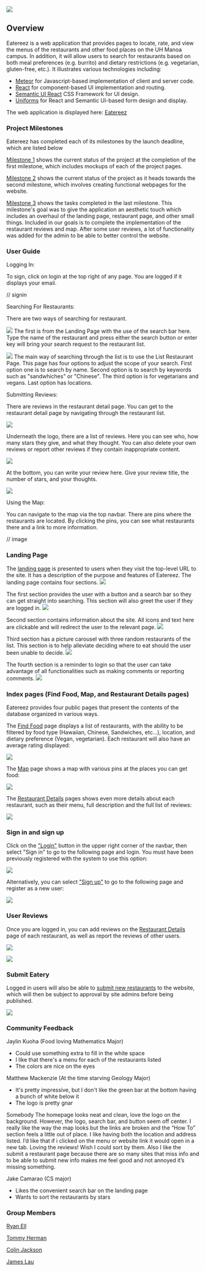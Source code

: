 ![](images/landing-page.png)
## Overview 

Eatereez is a web application that provides pages to locate, rate, and view the menus of the restaurants and other food places on the UH Manoa campus. In addition, it will allow users to search for restaurants based on both meal preferences (e.g. burrito) and dietary restrictions (e.g. vegetarian, gluten-free, etc.).  It illustrates various technologies including:

* [Meteor](https://www.meteor.com/) for Javascript-based implementation of client and server code. 
* [React](https://reactjs.org/) for component-based UI implementation and routing.
* [Semantic UI React](https://react.semantic-ui.com/) CSS Framework for UI design.
* [Uniforms](https://uniforms.tools/) for React and Semantic UI-based form design and display.

The web application is displayed here:
[Eatereez](http://eatereez.meteorapp.com/#/)

### Project Milestones

Eatereez has completed each of its milestones by the launch deadline, which are listed below
 
[Milestone 1](https://github.com/nutrition-positions/eatereez/projects/1) shows the current status of the project at the completion of the first milestone, which includes mockups of each of the project pages.

[Milestone 2](https://github.com/nutrition-positions/eatereez/projects/2) shows the current status of the project as it heads towards the second milestone, which involves creating functional webpages for the website.

[Milestone 3](https://github.com/nutrition-positions/eatereez/projects/3) shows the tasks completed in the last milestone. This milestone's goal was to give the application an aesthetic touch which includes an overhaul of the landing page, restaurant page, and other small things. Included in our goals is to complete the implementation of the restaurant reviews and map. After some user reviews, a lot of functionality was added for the admin to be able to better control the website.

### User Guide

Logging In:

To sign, click on login at the top right of any page. You are logged if it displays your email.

// signin

Searching For Restaurants:

There are two ways of searching for restaurant. 

![](images/LandingPage-Greet.png)
The first is from the Landing Page with the use of the search bar here. Type the name of the restaurant and press either the search button or enter key will bring your search request to the restaurant list.

![](images/ListRestaurant-Filters.png)
The main way of searching through the list is to use the List Restaurant Page. This page has four options to adjust the scope of your search. First option one is to search by name. Second option is to search by keywords such as "sandwhiches" or "Chinese". The third option is for vegetarians and vegans. Last option has locations.

Submitting Reviews:

There are reviews in the restaurant detail page. You can get to the restaurant detail page by navigating through the restaurant list.

![](images/RestaurantDetails-M3.png)

Underneath the logo, there are a list of reviews. Here you can see who, how many stars they give, and what they thought. You can also delete your own reviews or report other reviews if they contain inappropriate content.

![](images/Reviews.png)

At the bottom, you can write your review here. Give your review title, the number of stars, and your thoughts.

![](images/SubmittingReview.png)

Using the Map:

You can navigate to the map via the top navbar. There are pins where the restaurants are located. By clicking the pins, you can see what restaurants there and a link to more information.

// image

### Landing Page

The [landing page](http://eatereez.meteorapp.com/#/) is presented to users when they visit the top-level URL to the site. It has a description of the purpose and features of Eatereez. The landing page contains four sections. 
![](images/LandingPage-M3.png)

The first section provides the user with a button and a search bar so they can get straight into searching. This section will also greet the user if they are logged in.
![](images/LandingPage-GreetUser.png)

Second section contains information about the site. All icons and text here are clickable and will redirect the user to the relevant page. 
![](images/LandingPage-Info1.png)

Third section has a picture carousel with three random restaurants of the list. This section is to help alleviate deciding where to eat should the user been unable to decide. 
![](images/LandingPage-Random.png)

The fourth section is a reminder to login so that the user can take advantage of all functionalities such as making comments or reporting comments.
![](images/LandingPage-Info2.png)

### Index pages (Find Food, Map, and Restaurant Details pages)

Eatereez provides four public pages that present the contents of the database organized in various ways. 

The [Find Food](http://eatereez.meteorapp.com/#/food) page displays a list of restaurants, with the ability to be filtered by food type (Hawaiian, Chinese, Sandwiches, etc...), location, and dietary preference (Vegan, vegetarian). Each restaurant will also have an average rating displayed:

![](images/ListRestaurant-M3.png)

The [Map](http://eatereez.meteorapp.com/#/map) page shows a map with various pins at the places you can get food:

![](images/Map-MS2.png)

The [Restaurant Details](http://eatereez.meteorapp.com/#/details/cd8Yp98TZpR4fnpqT) pages shows even more details about each restaurant, such as their menu, full description and the full list of reviews:

![](images/RestaurantDetails-M3.png)

### Sign in and sign up

Click on the ["Login"](http://eatereez.meteorapp.com/#/signin) button in the upper right corner of the navbar, then select "Sign in" to go to the following page and login. You must have been previously registered with the system to use this option:
 
![](images/signin-page.png)
  
Alternatively, you can select ["Sign up"](http://eatereez.meteorapp.com/#/signup) to go to the following page and register as a new user:

![](images/signup-page.png)

### User Reviews

Once you are logged in, you can add reviews on the [Restaurant Details](http://eatereez.meteorapp.com/#/) page of each restaurant, as well as report the reviews of other users.

![](images/submit-review-page.png)

![](images/report-page.png)

### Submit Eatery

Logged in users will also be able to [submit new restaurants](http://eatereez.meteorapp.com/#/submit-restaurant) to the website, which will then be subject to approval by site admins before being published.

![](images/submit-eatery-page.png)

### Community Feedback

Jaylin Kuoha (Food loving Mathematics Major)
- Could use something extra to fill in the white space
- I like that there's a menu for each of the restaurants listed
- The colors are nice on the eyes

Matthew Mackenzie (At the time starving Geology Major)
- It's pretty impressive, but I don't like the green bar at the bottom having a bunch of white below it
- The logo is pretty gnar

Somebody
The homepage looks neat and clean, love the logo on the background.  However, the logo, search bar, and button seem off center. I really like the way the map looks but the links are broken and the “How To” section feels a little out of place.  I like having both the location and address listed.  I’d like that if i clicked on the menu or website link it would open in a new tab.   Loving the reviews! Wish I could sort by them.  Also I like the submit a restaurant page because there are so many sites that miss info and to be able to submit new info makes me feel good and not annoyed it’s missing something.

Jake Camarao (CS major)
- Likes the convenient search bar on the landing page
- Wants to sort the restaurants by stars

### Group Members
[Ryan Ell](https://ryanell.github.io)

[Tommy Herman](https://hermantw.github.io)

[Colin Jackson](https://colinj23.github.io)

[James Lau](https://jklaulau.github.io)

